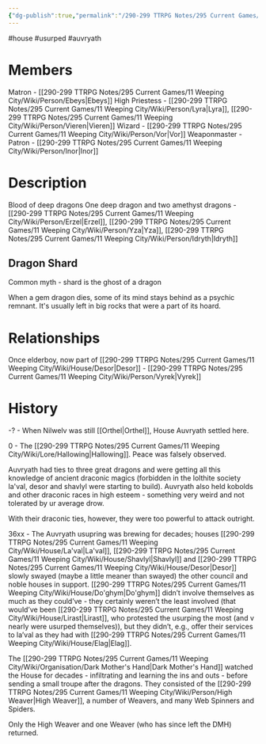 ```yaml
---
{"dg-publish":true,"permalink":"/290-299 TTRPG Notes/295 Current Games/11 Weeping City/Wiki/House/Auvryath/"}
---
```



#house #usurped #auvryath

# Members

Matron - [[290-299 TTRPG Notes/295 Current Games/11 Weeping City/Wiki/Person/Ebeys\|Ebeys]]
High Priestess - [[290-299 TTRPG Notes/295 Current Games/11 Weeping City/Wiki/Person/Lyra\|Lyra]], [[290-299 TTRPG Notes/295 Current Games/11 Weeping City/Wiki/Person/Vieren\|Vieren]]
Wizard - [[290-299 TTRPG Notes/295 Current Games/11 Weeping City/Wiki/Person/Vor\|Vor]]
Weaponmaster - 
Patron - [[290-299 TTRPG Notes/295 Current Games/11 Weeping City/Wiki/Person/Inor\|Inor]]

# Description

Blood of deep dragons
One deep dragon and two amethyst dragons - [[290-299 TTRPG Notes/295 Current Games/11 Weeping City/Wiki/Person/Erzel\|Erzel]], [[290-299 TTRPG Notes/295 Current Games/11 Weeping City/Wiki/Person/Yza\|Yza]], [[290-299 TTRPG Notes/295 Current Games/11 Weeping City/Wiki/Person/Idryth\|Idryth]]

## Dragon Shard

Common myth - shard is the ghost of a dragon

When a gem dragon dies, some of its mind stays behind as a psychic remnant.
It's usually left in big rocks that were a part of its hoard.



# Relationships

Once elderboy, now part of [[290-299 TTRPG Notes/295 Current Games/11 Weeping City/Wiki/House/Desor\|Desor]] - [[290-299 TTRPG Notes/295 Current Games/11 Weeping City/Wiki/Person/Vyrek\|Vyrek]]



# History

-? - When Nilwelv was still [[Orthel\|Orthel]], House Auvryath settled here.

0 - The [[290-299 TTRPG Notes/295 Current Games/11 Weeping City/Wiki/Lore/Hallowing\|Hallowing]]. 
Peace was falsely observed.

Auvryath had ties to three great dragons and were getting all this knowledge of ancient draconic magics (forbidden in the lolthite society la'val, desor and shavlyl were starting to build).
Auvryath also held kobolds and other draconic races in high esteem - something very weird and not tolerated by ur average drow.

With their draconic ties, however, they were too powerful to attack outright.

36xx - The Auvryath usupring was brewing for decades; houses [[290-299 TTRPG Notes/295 Current Games/11 Weeping City/Wiki/House/La'val\|La'val]], [[290-299 TTRPG Notes/295 Current Games/11 Weeping City/Wiki/House/Shavlyl\|Shavlyl]] and [[290-299 TTRPG Notes/295 Current Games/11 Weeping City/Wiki/House/Desor\|Desor]] slowly swayed (maybe a little meaner than swayed) the other council and noble houses in support. 
[[290-299 TTRPG Notes/295 Current Games/11 Weeping City/Wiki/House/Do'ghym\|Do'ghym]] didn’t involve themselves as much as they could’ve - they certainly weren’t the least involved (that would’ve been [[290-299 TTRPG Notes/295 Current Games/11 Weeping City/Wiki/House/Lirast\|Lirast]], who protested the usurping the most (and v nearly were usurped themselves)), but they didn’t, e.g., offer their services to la’val as they had with [[290-299 TTRPG Notes/295 Current Games/11 Weeping City/Wiki/House/Elag\|Elag]]. 

The [[290-299 TTRPG Notes/295 Current Games/11 Weeping City/Wiki/Organisation/Dark Mother's Hand\|Dark Mother's Hand]] watched the House for decades - infiltrating and learning the ins and outs - before sending a small troupe after the dragons.
They consisted of the [[290-299 TTRPG Notes/295 Current Games/11 Weeping City/Wiki/Person/High Weaver\|High Weaver]], a number of Weavers, and many Web Spinners and Spiders.

Only the High Weaver and one Weaver (who has since left the DMH) returned.